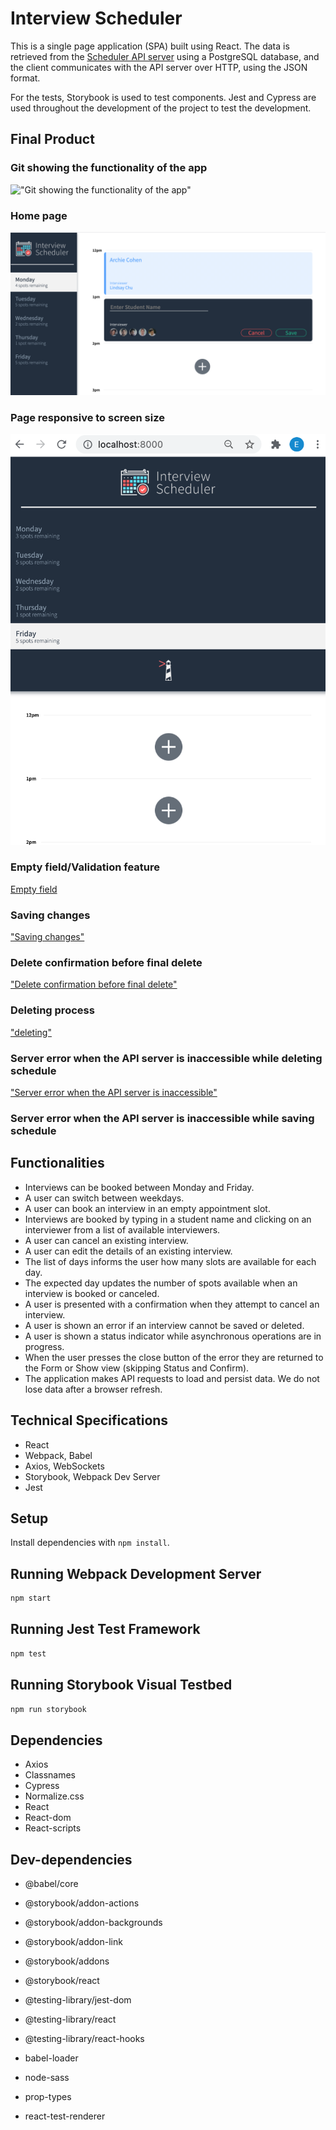 # Interview Scheduler

This is a single page application (SPA) built using React. The data is retrieved from the [Scheduler API server](https://github.com/Emeka-asogwa/scheduler-api) using a PostgreSQL database, and the client communicates with the API server over HTTP, using the JSON format.

For the tests, Storybook is used to test components. Jest and Cypress are used throughout the development of the project to test the development.

## Final Product

### Git showing the functionality of the app

!["Git showing the functionality of the app"](https://github.com/Emeka-asogwa/scheduler/blob/master/docs/scheduler.gif)

### Home page

!["Home page"](https://github.com/Emeka-asogwa/scheduler/blob/master/docs/home_page.png)

### Page responsive to screen size

![Page responsive to screen size](https://github.com/Emeka-asogwa/scheduler/blob/master/docs/one_page.png)

### Empty field/Validation feature

[Empty field](https://github.com/Emeka-asogwa/scheduler/blob/master/docs/empty_field.png)

### Saving changes

["Saving changes"](https://github.com/Emeka-asogwa/scheduler/blob/master/docs/saving.png)

### Delete confirmation before final delete

["Delete confirmation before final delete"](https://github.com/Emeka-asogwa/scheduler/blob/master/docs/delete_warning.png)

### Deleting process

["deleting"](https://github.com/Emeka-asogwa/scheduler/blob/master/docs/deleting.png)

### Server error when the API server is inaccessible while deleting schedule

["Server error when the API server is inaccessible"](https://github.com/Emeka-asogwa/scheduler/blob/master/docs/server_error_delete.png)

### Server error when the API server is inaccessible while saving schedule

[](https://github.com/Emeka-asogwa/scheduler/blob/master/docs/server_error_save.png)

## Functionalities

- Interviews can be booked between Monday and Friday.
- A user can switch between weekdays.
- A user can book an interview in an empty appointment slot.
- Interviews are booked by typing in a student name and clicking on an interviewer from a list of available interviewers.
- A user can cancel an existing interview.
- A user can edit the details of an existing interview.
- The list of days informs the user how many slots are available for each day.
- The expected day updates the number of spots available when an interview is booked or canceled.
- A user is presented with a confirmation when they attempt to cancel an interview.
- A user is shown an error if an interview cannot be saved or deleted.
- A user is shown a status indicator while asynchronous operations are in progress.
- When the user presses the close button of the error they are returned to the Form or Show view (skipping Status and Confirm).
- The application makes API requests to load and persist data. We do not lose data after a browser refresh.

## Technical Specifications

- React
- Webpack, Babel
- Axios, WebSockets
- Storybook, Webpack Dev Server
- Jest

## Setup

Install dependencies with `npm install`.

## Running Webpack Development Server

```sh
npm start
```

## Running Jest Test Framework

```sh
npm test
```

## Running Storybook Visual Testbed

```sh
npm run storybook
```

## Dependencies

- Axios
- Classnames
- Cypress
- Normalize.css
- React
- React-dom
- React-scripts

## Dev-dependencies

- @babel/core
- @storybook/addon-actions
- @storybook/addon-backgrounds
- @storybook/addon-link
- @storybook/addons

- @storybook/react
- @testing-library/jest-dom
- @testing-library/react
- @testing-library/react-hooks
- babel-loader
- node-sass
- prop-types
- react-test-renderer
